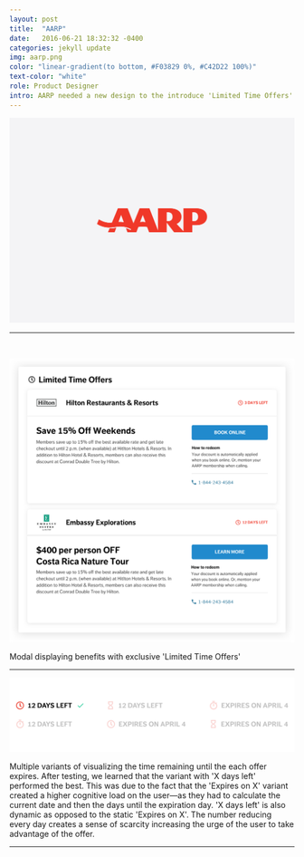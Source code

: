 ```yaml
---
layout: post
title:  "AARP"
date:   2016-06-21 18:32:32 -0400
categories: jekyll update
img: aarp.png
color: "linear-gradient(to bottom, #F03829 0%, #C42D22 100%)"
text-color: "white"
role: Product Designer
intro: AARP needed a new design to the introduce 'Limited Time Offers'. I worked closely with key stakeholders on the team to deliver the redesign to over 38 million members.
---
```


![aarp](/img/aarp-head.png)

<hr>

<br/>

![hand](/img/lto-desktop.png)

Modal displaying benefits with exclusive 'Limited Time Offers'

<hr>

![hand](/img/lto-time-remaining-tests.jpg)

Multiple variants of visualizing the time remaining until the each offer expires. After testing, we learned that the variant with 'X days left' performed the best. This was due to the fact that the 'Expires on X' variant created a higher cognitive load on the user—as they had to calculate the current date and then the days until the expiration day. 'X days left' is also dynamic as opposed to the static 'Expires on X'. The number reducing every day creates a sense of scarcity increasing the urge of the user to take advantage of the offer.

<hr>

